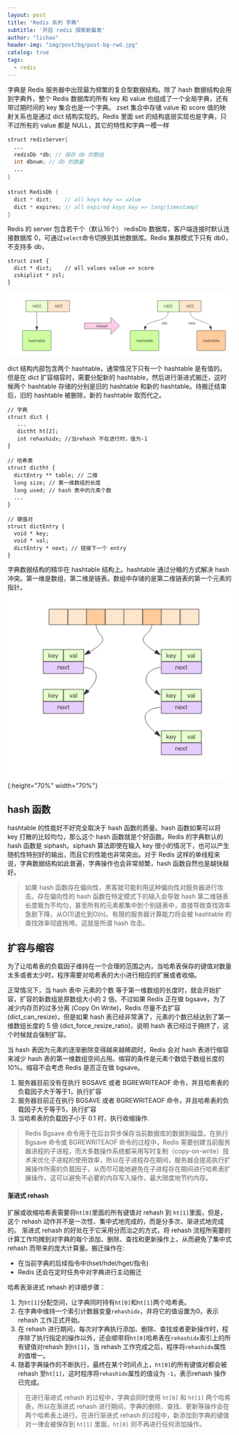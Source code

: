 ```yaml
---
layout: post
title: "Redis 系列 字典"
subtitle: '开启 redis 探索新篇章'
author: "lichao"
header-img: "img/post/bg/post-bg-rwd.jpg"
catalog: true
tags:
  - redis 
---
```



字典是 Redis 服务器中出现最为频繁的复合型数据结构。除了 hash 数据结构会用到字典外，整个 Redis 数据库的所有 key 和 value 也组成了一个全局字典，还有带过期时间的 key 集合也是一个字典。 zset 集合中存储 value 和 score 值的映射关系也是通过 dict 结构实现的。Redis 里面 set 的结构底层实现也是字典，只不过所有的 value 都是 NULL，其它的特性和字典一模一样
 
```java
struct redisServer{
  ...
  redisDb *db; // 保存 db 的数组
  int dbnum; // db 的数量
  ...
}

struct RedisDb {
  dict * dict;    // all keys key => value
  dict * expires; // all expired keys key => long(timestamp)
}
```
Redis 的 server 包含若干个（默认16个） redisDb 数据库，客户端连接时默认连接数据库 0，可通过```select```命令切换到其他数据库。Redis 集群模式下只有 db0，不支持多 db，

```
struct zset {
  dict * dict;    // all values value => score
  zskiplist * zsl;
}
```
![渐进式哈希过程](/img/redis/rehash过程.png)


dict 结构内部包含两个 hashtable，通常情况下只有一个 hashtable 是有值的。但是在 dict 扩容缩容时，需要分配新的 hashtable，然后进行渐进式搬迁，这时候两个 hashtable 存储的分别是旧的 hashtable 和新的 hashtable。待搬迁结束后，旧的 hashtable 被删除，新的 hashtable 取而代之。

```
// 字典
struct dict {
   ...
   dictht ht[2];
   int rehashidx; //当rehash 不在进行时，值为-1
}

// 哈希表
struct dictht {
  dictEntry ** table; // 二维
  long size; // 第一维数组的长度
  long used; // hash 表中的元素个数
  ...
}

// 键值对
struct dictEntry {
  void * key;
  void * val;
  dictEntry * next; // 链接下一个 entry
}
```

字典数据结构的精华在 hashtable 结构上。hashtable 通过分桶的方式解决 hash 冲突。第一维是数组，第二维是链表。数组中存储的是第二维链表的第一个元素的指针。
![hash结构](/img/redis/hash结构.png){:height="70%" width="70%"}
## hash 函数
hashtable 的性能好不好完全取决于 hash 函数的质量。hash 函数如果可以将 key 打散的比较均匀，那么这个 hash 函数就是个好函数。Redis 的字典默认的 hash 函数是 siphash。siphash 算法即使在输入 key 很小的情况下，也可以产生随机性特别好的输出，而且它的性能也非常突出。对于 Redis 这样的单线程来说，字典数据结构如此普遍，字典操作也会非常频繁，hash 函数自然也是越快越好。

> 如果 hash 函数存在偏向性，黑客就可能利用这种偏向性对服务器进行攻击。存在偏向性的 hash 函数在特定模式下的输入会导致 hash 第二维链表长度极为不均匀，甚至所有的元素都集中到个别链表中，直接导致查找效率急剧下降，从O(1)退化到O(n)。有限的服务器计算能力将会被 hashtable 的查找效率彻底拖垮。这就是所谓 hash 攻击。

## 扩容与缩容
为了让哈希表的负载因子维持在一个合理的范围之内，当哈希表保存的键值对数量太多或者太少时，程序需要对哈希表的大小进行相应的扩展或者收缩。

正常情况下，当 hash 表中 元素的个数 等于第一维数组的长度时，就会开始扩容，扩容的新数组是原数组大小的 2 倍。不过如果 Redis 正在做 bgsave，为了减少内存页的过多分离 (Copy On Write)，Redis 尽量不去扩容 (dict_can_resize)，但是如果 hash 表已经非常满了，元素的个数已经达到了第一维数组长度的 5 倍 (dict_force_resize_ratio)，说明 hash 表已经过于拥挤了，这个时候就会强制扩容。

当 hash 表因为元素的逐渐删除变得越来越稀疏时，Redis 会对 hash 表进行缩容来减少 hash 表的第一维数组空间占用。缩容的条件是元素个数低于数组长度的 10%。缩容不会考虑 Redis 是否正在做 bgsave。

1. 服务器目前没有在执行 BGSAVE 或者 BGREWRITEAOF 命令，并且哈希表的负载因子大于等于1，执行扩容
2. 服务器目前正在执行 BGSAVE 或者 BGREWRITEAOF 命令，并且哈希表的负载因子大于等于5，执行扩容
3. 当哈希表的负载因子小于 0.1 时，执行收缩操作.

> Redis Bgsave 命令用于在后台异步保存当前数据库的数据到磁盘。在执行 Bgsave 命令或 BGREWRITEAOF 命令的过程中，Redis 需要创建当前服务器进程的子进程，而大多数操作系统都采用写时复制（copy-on-write）技术来优化子进程的使用效率，所以在子进程存在期间，服务器会提高执行扩展操作所需的负载因子，从而尽可能地避免在子进程存在期间进行哈希表扩展操作，这可以避免不必要的内存写入操作，最大限度地节约内存。

#### 渐进式 rehash
扩展或收缩哈希表需要将```ht[0]```里面的所有键值对 rehash 到 ```ht[1]```里面，但是，这个 rehash 动作并不是一次性、集中式地完成的，而是分多次、渐进式地完成的。
渐进式 rehash 的好处在于它采用分而治之的方式，将 rehash 流程所需要的计算工作均摊到对字典的每个添加、删除、查找和更新操作上，从而避免了集中式 rehash 而带来的庞大计算量。搬迁操作在: 
* 在当前字典的后续指令中(hset/hdel/hget/指令)
* Redis 还会在定时任务中对字典进行主动搬迁

哈希表渐进式 rehash 的详细步骤：
1. 为```ht[1]```分配空间，让字典同时持有```ht[0]```和```ht[1]```两个哈希表。
2. 在字典中维持一个索引计数器变量```rehashidx```，并将它的值设置为0，表示 rehash 工作正式开始。
3. 在 rehash 进行期间，每次对字典执行添加、删除、查找或者更新操作时，程序除了执行指定的操作以外，还会顺带将```ht[0]```哈希表在```rehashidx```索引上的所有键值对rehash 到```ht[1]```，当 rehash 工作完成之后，程序将```rehashidx```属性的值增一。
4. 随着字典操作的不断执行，最终在某个时间点上，```ht[0]```的所有键值对都会被 rehash 至```ht[1]```，这时程序将```rehashidx```属性的值设为 ```-1```，表示rehash 操作已完成。


> 在进行渐进式 rehash 的过程中，字典会同时使用 ```ht[0]``` 和 ```ht[1]``` 两个哈希表，所以在渐进式 rehash 进行期间，字典的删除、查找、更新等操作会在两个哈希表上进行。在进行渐进式 rehash 的过程中，新添加到字典的键值对一律会被保存到 ```ht[1]``` 里面，```ht[0]``` 则不再进行任何添加操作。

